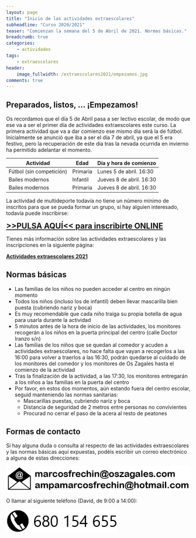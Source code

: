 ```yaml
---
layout: page
title: "Inicio de las actividades extraescolares"
subheadline: "Curso 2020/2021"
teaser: "Comienzan la semana del 5 de Abril de 2021. Normas básicas."
breadcrumb: true
categories:
    - actividades
tags:
    - extraescolares
header:
    image_fullwidth: /extraescolares2021/empezamos.jpg
comments: true
---
```

<!--more-->
<style>
    .high-visibility {
        font-size: 1.5em;
        border: 1px;
        border-radius: 2px;
        text-align: center;
    }
</style>

## Preparados, listos, ... ¡Empezamos!

Os recordamos que el día 5 de Abril pasa a ser lectivo escolar, de modo que ese va a ser el primer día de actividades extraescolares este curso. La primera actividad que va a dar comienzo ese mismo día será la de fútbol. Inicialmente se anunció que iba a ser el día 7 de abril, ya que el 5 era festivo, pero la recuperación de este día tras la nevada ocurrida en invierno ha permitido adelantar el momento.

Actividad | Edad | Día y hora de comienzo
----------|--------|---------
Fútbol (sin competición) | Primaria | Lunes 5 de abril. 16:30
Bailes modernos | Infantil | Jueves 8 de abril. 16:30
Bailes modernos | Primaria | Jueves 8 de abril. 16:30

La actividad de multideporte todavía no tiene un número mínimo de inscritos para que se pueda formar un grupo, si hay alguien interesado, todavía puede inscribirse:

**<a href="https://forms.gle/dDaXVXkTgDt3wMpy9" target="_blank" class="high-visibility">>>PULSA AQUÍ<< para inscribirte ONLINE</a>**

Tienes más información sobre las actividades extraescolares y las inscripciones en la siguiente página:

**[Actividades extraescolares 2021](/actividades/actividades2021)**

## Normas básicas

- Las familias de los niños no pueden acceder al centro en ningún momento
- Todos los niños (incluso los de infantil) deben llevar mascarilla bien puesta (cubriendo nariz y boca)
- Es muy recomendable que cada niño traiga su propia botella de agua para usarla durante la actividad
- 5 minutos antes de la hora de inicio de las actividades, los monitores recogerán a los niños en la puerta principal del centro (calle Doctor Iranzo s/n)
- Las familias de los niños que se quedan al comedor y acuden a actividades extraescolares, no hace falta que vayan a recogerlos a las 16:00 para volver a traerlos a las 16:30, podrán quedarse al cuidado de los monitores del comedor y los monitores de Os Zagales hasta el comienzo de la actividad
- Tras la finalización de la actividad, a las 17:30, los monitores entregarán a los niños a las familias en la puerta del centro
- Por favor, en estos dos momentos, aún estando fuera del centro escolar, seguid manteniendo las normas sanitarias:
  - Mascarillas puestas, cubriendo nariz y boca
  - Distancia de seguridad de 2 metros entre personas no convivientes
  - Procurad no cerrar el paso de la acera al resto de peatones

## Formas de contacto

Si hay alguna duda o consulta al respecto de las actividades extraescolares y las normas básicas aquí expuestas, podéis escribir un correo electrónico a alguna de estas direcciones:

[![Emails de contacto](/images/emailsExtraescolares.png "Emails de contacto")](mailto:marcosfrechin@oszagales.com)

O llamar al siguiente teléfono (David, de 9:00 a 14:00):

[![Teléfono Os Zagales](/images/tlfOsZagales.png "Teléfono Os Zagales")](tel:+34680154655)
